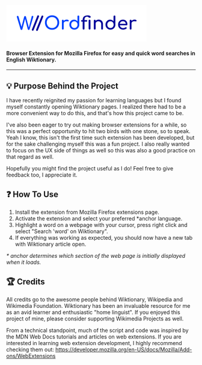 

![W//Ordfinder Logo](images/wiiordfinder-logo-text.png)

#### Browser Extension for Mozilla Firefox for easy and quick word searches in English Wiktionary.

---

## 💡 Purpose Behind the Project

I have recently reignited my passion for learning languages but I found myself constantly opening Wiktionary pages. I realized there had to be a more convenient way to do this, and that's how this project came to be.

I've also been eager to try out making browser extensions for a while, so this was a perfect opportunity to hit two birds with one stone, so to speak. Yeah I know, this isn't the first time such extension has been developed, but for the sake challenging myself this was a fun project. I also really wanted to focus on the UX side of things as well so this was also a good practice on that regard as well.

Hopefully you might find the project useful as I do! Feel free to give feedback too, I appreciate it.

## ❓ How To Use

1. Install the extension from Mozilla Firefox extensions page.
2. Activate the extension and select your preferred *anchor language.
3. Highlight a word on a webpage with your cursor, press right click
and select "Search 'word' on Wiktionary".
4. If everything was working as expected, you should now have a new tab with Wiktionary article open.

*\* anchor determines which section of the web page is initially displayed when it loads.*

## 🏆 Credits

All credits go to the awesome people behind Wiktionary, Wikipedia and Wikimedia Foundation. Wiktionary has been an invaluable resource for me as an avid learner and enthusiastic "home linguist". If you enjoyed this project of mine, please consider supporting Wikimedia Projects as well.

From a technical standpoint, much of the script and code was inspired by the MDN Web Docs tutorials and articles on web extensions. If you are interested in learning web extension development, I highly recommend checking them out: https://developer.mozilla.org/en-US/docs/Mozilla/Add-ons/WebExtensions